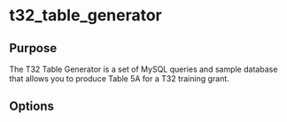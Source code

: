# t32_table_generator

## Purpose 

The T32 Table Generator is a set of MySQL queries and sample database that allows you to produce Table 5A for a T32 training grant.


## Options
